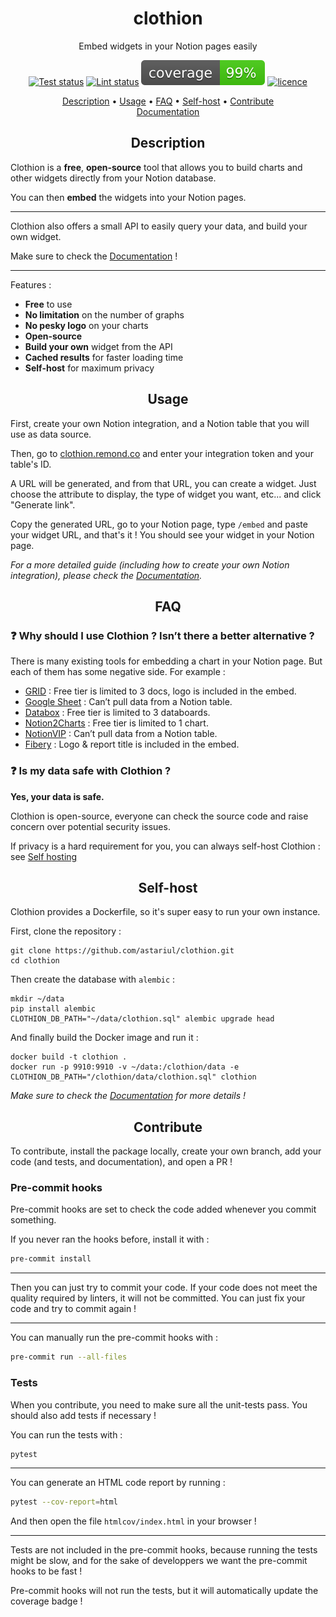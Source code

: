 <h1 align="center">clothion</h1>
<p align="center">
Embed widgets in your Notion pages easily
</p>

<p align="center">
    <a href="https://github.com/astariul/clothion/actions/workflows/pytest.yaml"><img src="https://github.com/astariul/clothion/actions/workflows/pytest.yaml/badge.svg" alt="Test status" /></a>
    <a href="https://github.com/astariul/clothion/actions/workflows/lint.yaml"><img src="https://github.com/astariul/clothion/actions/workflows/lint.yaml/badge.svg" alt="Lint status" /></a>
    <img src=".github/badges/coverage.svg" alt="Coverage status" />
    <a href="https://github.com/astariul/clothion/blob/main/LICENSE"><img src="https://img.shields.io/badge/License-MIT-yellow.svg" alt="licence" /></a>
</p>

<p align="center">
  <a href="#description">Description</a> •
  <a href="#usage">Usage</a> •
  <a href="#faq">FAQ</a> •
  <a href="#self-host">Self-host</a> •
  <a href="#contribute">Contribute</a>
  <br>
  <a href="https://clothion-docs.remond.co/">Documentation</a>
</p>


<h2 align="center">Description</h2>

Clothion is a **free**, **open-source** tool that allows you to build charts and other widgets directly from your Notion database.

You can then **embed** the widgets into your Notion pages.

---

Clothion also offers a small API to easily query your data, and build your own widget.

Make sure to check the [Documentation](https://clothion-docs.remond.co/) !

---

Features :

- **Free** to use
- **No limitation** on the number of graphs
- **No pesky logo** on your charts
- **Open-source**
- **Build your own** widget from the API
- **Cached results** for faster loading time
- **Self-host** for maximum privacy

<h2 align="center">Usage</h2>

First, create your own Notion integration, and a Notion table that you will use as data source.

Then, go to [clothion.remond.co](clothion.remond.co) and enter your integration token and your table's ID.

A URL will be generated, and from that URL, you can create a widget. Just choose the attribute to display, the type of widget you want, etc... and click "Generate link".

Copy the generated URL, go to your Notion page, type `/embed` and paste your widget URL, and that's it ! You should see your widget in your Notion page.

_For a more detailed guide (including how to create your own Notion integration), please check the [Documentation](https://clothion-docs.remond.co/Usage-guide-1593be33d1494192b05b98c19c9beb24)._

<h2 align="center">FAQ</h2>

### ❓ **Why should I use Clothion ? Isn’t there a better alternative ?**

There is many existing tools for embedding a chart in your Notion page. But each of them has some negative side. For example :

- [GRID](https://grid.is/) : Free tier is limited to 3 docs, logo is included in the embed.
- [Google Sheet](https://docs.google.com/) : Can’t pull data from a Notion table.
- [Databox](https://databox.com/) : Free tier is limited to 3 databoards.
- [Notion2Charts](https://notion2charts.com/) : Free tier is limited to 1 chart.
- [NotionVIP](https://uno.notion.vip/charts/) : Can’t pull data from a Notion table.
- [Fibery](https://fibery.io/) : Logo & report title is included in the embed.

### ❓ **Is my data safe with Clothion ?**

**Yes, your data is safe.**

Clothion is open-source, everyone can check the source code and raise concern over potential security issues.

If privacy is a hard requirement for you, you can always self-host Clothion : see
[Self hosting](https://www.notion.so/Self-hosting-e1235b7903c04041819d8ab9402885bf?pvs=21)

<h2 align="center">Self-host</h2>

Clothion provides a Dockerfile, so it's super easy to run your own instance.

First, clone the repository :

```console
git clone https://github.com/astariul/clothion.git
cd clothion
```

Then create the database with `alembic` :

```console
mkdir ~/data
pip install alembic
CLOTHION_DB_PATH="~/data/clothion.sql" alembic upgrade head
```

And finally build the Docker image and run it :

```console
docker build -t clothion .
docker run -p 9910:9910 -v ~/data:/clothion/data -e CLOTHION_DB_PATH="/clothion/data/clothion.sql" clothion
```

_Make sure to check the [Documentation](https://clothion-docs.remond.co/Self-hosting-e1235b7903c04041819d8ab9402885bf) for more details !_

<h2 align="center">Contribute</h2>

To contribute, install the package locally, create your own branch, add your code (and tests, and documentation), and open a PR !

### Pre-commit hooks

Pre-commit hooks are set to check the code added whenever you commit something.

If you never ran the hooks before, install it with :

```bash
pre-commit install
```

---

Then you can just try to commit your code. If your code does not meet the quality required by linters, it will not be committed. You can just fix your code and try to commit again !

---

You can manually run the pre-commit hooks with :

```bash
pre-commit run --all-files
```

### Tests

When you contribute, you need to make sure all the unit-tests pass. You should also add tests if necessary !

You can run the tests with :

```bash
pytest
```

---

You can generate an HTML code report by running :

```bash
pytest --cov-report=html
```

And then open the file `htmlcov/index.html` in your browser !

---

Tests are not included in the pre-commit hooks, because running the tests might be slow, and for the sake of developpers we want the pre-commit hooks to be fast !

Pre-commit hooks will not run the tests, but it will automatically update the coverage badge !
